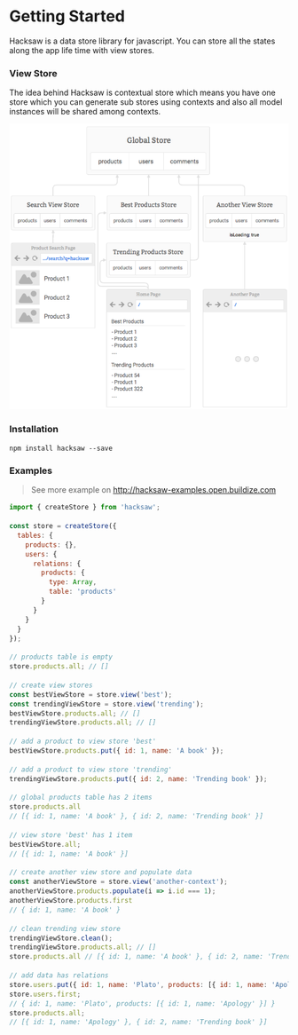Getting Started
===============

Hacksaw is a data store library for javascript. You can store all the states
along the app life time with view stores.

### View Store
The idea behind Hacksaw is contextual store which means you have one store which
you can generate sub stores using contexts and also all model instances will be
shared among contexts.

![](../diagram.png)

### Installation
```
npm install hacksaw --save
```

### Examples
> See more example on http://hacksaw-examples.open.buildize.com

```javascript
import { createStore } from 'hacksaw';

const store = createStore({
  tables: {
    products: {},
    users: {
      relations: {
        products: {
          type: Array,
          table: 'products'
        }
      }
    }
  }
});

// products table is empty
store.products.all; // []

// create view stores
const bestViewStore = store.view('best');
const trendingViewStore = store.view('trending');
bestViewStore.products.all; // []
trendingViewStore.products.all; // []

// add a product to view store 'best'
bestViewStore.products.put({ id: 1, name: 'A book' });

// add a product to view store 'trending'
trendingViewStore.products.put({ id: 2, name: 'Trending book' });

// global products table has 2 items
store.products.all
// [{ id: 1, name: 'A book' }, { id: 2, name: 'Trending book' }]

// view store 'best' has 1 item
bestViewStore.all;
// [{ id: 1, name: 'A book' }]

// create another view store and populate data
const anotherViewStore = store.view('another-context');
anotherViewStore.products.populate(i => i.id === 1);
anotherViewStore.products.first
// { id: 1, name: 'A book' }

// clean trending view store
trendingViewStore.clean();
trendingViewStore.products.all; // []
store.products.all // [{ id: 1, name: 'A book' }, { id: 2, name: 'Trending book' }]

// add data has relations
store.users.put({ id: 1, name: 'Plato', products: [{ id: 1, name: 'Apology' }] });
store.users.first;
// { id: 1, name: 'Plato', products: [{ id: 1, name: 'Apology' }] }
store.products.all;
// [{ id: 1, name: 'Apology' }, { id: 2, name: 'Trending book' }]
```
